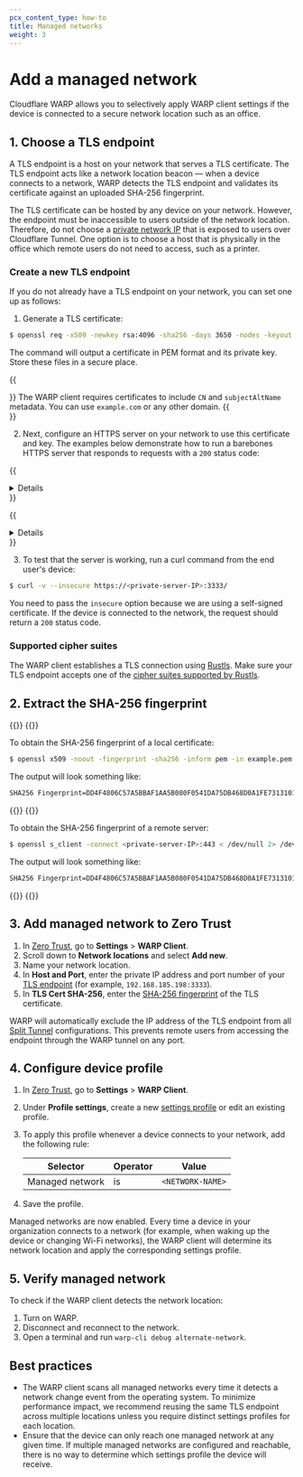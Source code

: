```yaml
---
pcx_content_type: how-to
title: Managed networks
weight: 3
---
```


# Add a managed network

Cloudflare WARP allows you to selectively apply WARP client settings if the device is connected to a secure network location such as an office.

## 1. Choose a TLS endpoint

A TLS endpoint is a host on your network that serves a TLS certificate. The TLS endpoint acts like a network location beacon — when a device connects to a network, WARP detects the TLS endpoint and validates its certificate against an uploaded SHA-256 fingerprint.

The TLS certificate can be hosted by any device on your network. However, the endpoint must be inaccessible to users outside of the network location. Therefore, do not choose a [private network IP](/cloudflare-one/connections/connect-networks/private-net/cloudflared/) that is exposed to users over Cloudflare Tunnel. One option is to choose a host that is physically in the office which remote users do not need to access, such as a printer.

### Create a new TLS endpoint

If you do not already have a TLS endpoint on your network, you can set one up as follows:

1. Generate a TLS certificate:

```sh
$ openssl req -x509 -newkey rsa:4096 -sha256 -days 3650 -nodes -keyout example.key -out example.pem -subj "/CN=example.com" -addext "subjectAltName=DNS:example.com"
```

The command will output a certificate in PEM format and its private key. Store these files in a secure place.

{{<Aside type="note">}}
The WARP client requires certificates to include `CN` and `subjectAltName` metadata. You can use `example.com` or any other domain.
{{</Aside>}}

2. Next, configure an HTTPS server on your network to use this certificate and key. The examples below demonstrate how to run a barebones HTTPS server that responds to requests with a `200` status code:

{{<details header="nginx in Docker">}}

To serve the TLS certificate from an nginx container in Docker:

1. Create an nginx configuration file called `nginx.conf`:

   ```txt
   ---
   filename: nginx.conf
   ---
   events {
   worker_connections  1024;
   }

   http {
      server {
         listen              443 ssl;
         ssl_certificate     /certs/example.pem;
         ssl_certificate_key /certs/example.key;
         location / {
               return 200;
         }
      }
   }
   ```

If needed, replace `/certs/example.pem` and `/certs/example.key` with the locations of your certificate and key.

2. Add the nginx image to your Docker compose file:

   ```yml
   ---
   filename: docker-compose.yml
   ---
   version: '3.3'
   services:
   nginx:
      image: nginx:latest
      ports:
         - 3333:443
      volumes:
         - ./nginx.conf:/etc/nginx/nginx.conf:ro
         - ./certs:/certs:ro
   ```

    If needed, replace `./nginx.conf` and `./certs` with the locations of your nginx configuration file and certificate.

3. Start the server:

   ```sh
   $ docker-compose up -d
   ```

{{</details>}}


{{<details header="Python">}}

{{<Aside type="warning">}}
This Python script is intended for a quick proof of concept (PoC) and should not be used in production environments.
{{</Aside>}}

To serve the TLS certificate using Python:

1. Create a Python 3 script called `myserver.py`:

   ```txt
   ---
   filename: myserver.py
   ---
   import ssl, http.server

   class BasicHandler(http.server.BaseHTTPRequestHandler):
         def do_GET(self):
            self.send_response(200)
            self.send_header('Content-type', 'text/html')
            self.end_headers()
            self.wfile.write(b'OK')
            return

   server = http.server.ThreadingHTTPServer(('0.0.0.0', 3333), BasicHandler)
   sslcontext = ssl.create_default_context(ssl.Purpose.CLIENT_AUTH)
   sslcontext.load_cert_chain(certfile='./example.pem', keyfile='./example.key')
   server.socket = sslcontext.wrap_socket(server.socket, server_side=True)
   server.serve_forever()
   ```

2. Run the script:

   ```sh
   $ python3 myserver.py
   ```

{{</details>}}

3. To test that the server is working, run a curl command from the end user's device:

```sh
$ curl -v --insecure https://<private-server-IP>:3333/
```

You need to pass the `insecure` option because we are using a self-signed certificate. If the device is connected to the network, the request should return a `200` status code.

### Supported cipher suites

The WARP client establishes a TLS connection using [Rustls](https://github.com/rustls/rustls). Make sure your TLS endpoint accepts one of the [cipher suites supported by Rustls](https://docs.rs/rustls/0.21.10/src/rustls/suites.rs.html#125-143).

## 2. Extract the SHA-256 fingerprint

{{<tabs labels="Local certificate | Remote server">}}
{{<tab label="local certificate" no-code="true">}}

To obtain the SHA-256 fingerprint of a local certificate:

```sh
$ openssl x509 -noout -fingerprint -sha256 -inform pem -in example.pem | tr -d :
```

The output will look something like:

```txt
SHA256 Fingerprint=DD4F4806C57A5BBAF1AA5B080F0541DA75DB468D0A1FE731310149500CCD8662
```

{{</tab>}}
{{<tab label="remote server" no-code="true">}}

To obtain the SHA-256 fingerprint of a remote server:

```sh
$ openssl s_client -connect <private-server-IP>:443 < /dev/null 2> /dev/null | openssl x509 -noout -fingerprint -sha256 | tr -d :
```

The output will look something like:

```txt
SHA256 Fingerprint=DD4F4806C57A5BBAF1AA5B080F0541DA75DB468D0A1FE731310149500CCD8662
```

{{</tab>}}
{{</tabs>}}

## 3. Add managed network to Zero Trust

1. In [Zero Trust](https://one.dash.cloudflare.com), go to **Settings** > **WARP Client**.
2. Scroll down to **Network locations** and select **Add new**.
3. Name your network location.
4. In **Host and Port**, enter the private IP address and port number of your [TLS endpoint](#create-a-new-tls-endpoint) (for example, `192.168.185.198:3333`).
5. In **TLS Cert SHA-256**, enter the [SHA-256 fingerprint](#2-extract-the-sha-256-fingerprint) of the TLS certificate.

WARP will automatically exclude the IP address of the TLS endpoint from all [Split Tunnel](/cloudflare-one/connections/connect-devices/warp/configure-warp/route-traffic/split-tunnels/) configurations. This prevents remote users from accessing the endpoint through the WARP tunnel on any port.

## 4. Configure device profile

1. In [Zero Trust](https://one.dash.cloudflare.com), go to **Settings** > **WARP Client**.
2. Under **Profile settings**, create a new [settings profile](/cloudflare-one/connections/connect-devices/warp/configure-warp/device-profiles/) or edit an existing profile.
3. To apply this profile whenever a device connects to your network, add the following rule:

   | Selector        | Operator | Value            |
   | --------------- | -------- | ---------------- |
   | Managed network | is       | `<NETWORK-NAME>` |

4. Save the profile.

Managed networks are now enabled. Every time a device in your organization connects to a network (for example, when waking up the device or changing Wi-Fi networks), the WARP client will determine its network location and apply the corresponding settings profile.

## 5. Verify managed network

To check if the WARP client detects the network location:

1. Turn on WARP.
2. Disconnect and reconnect to the network.
3. Open a terminal and run `warp-cli debug alternate-network`.

## Best practices

- The WARP client scans all managed networks every time it detects a network change event from the operating system. To minimize performance impact, we recommend reusing the same TLS endpoint across multiple locations unless you require distinct settings profiles for each location.
- Ensure that the device can only reach one managed network at any given time. If multiple managed networks are configured and reachable, there is no way to determine which settings profile the device will receive.

